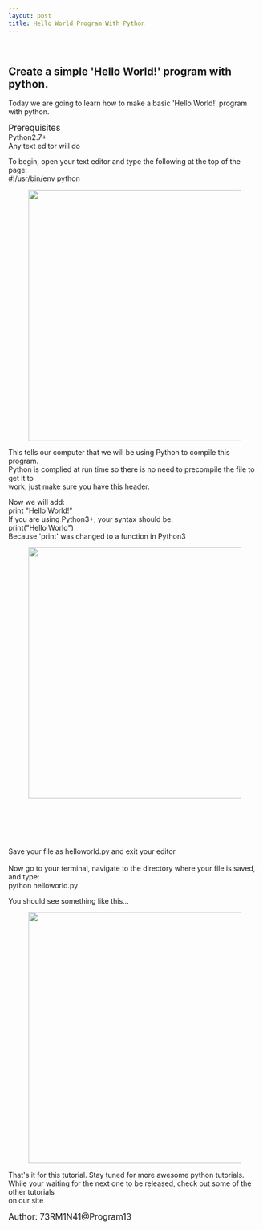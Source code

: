 ```yaml
---
layout: post
title: Hello World Program With Python
---
```

<br/>
<h2>Create a simple 'Hello World!' program with python.</h2>
<p>Today we are going to learn how to make a basic 'Hello World!' program with python.</p>
<p align="left"><big>Prerequisites</big><br />
Python2.7+<br />
Any text editor will do</p>
<p>To begin, open your text editor and type the following at the top of the page:<br />
#!/usr/bin/env python<br />
</p>
<figure>
<a href="http://programthirteen.com/images/helloheader.png">
        <img src="http://programthirteen.com/images/helloheader.png" alt="" height="500px" width="750px"/>
    </a>
</figure>
<p>This tells our computer that we will be using Python to compile this program.<br />
Python is complied at run time so there is no need to precompile the file to get it to<br />
work, just make sure you have this header.</p>
<p>Now we will add:<br />
print "Hello World!"<br />
If you are using Python3+, your syntax should be:<br />
print("Hello World")<br />
Because 'print' was changed to a function in Python3</p>
<figure>
<a href="http://programthirteen.com/images/printhello.png">
        <img src="http://programthirteen.com/images/printhello.png" alt="" height="500px" width="750px"/>
    </a>
</figure>
<br/>
<br/>
<br/>
<br/>
<p>Save your file as helloworld.py and exit your editor<br />
<br />Now go to your terminal, navigate to the directory where your file is saved, and type:<br />
python helloworld.py</p>
<p>You should see something like this...<p>
<figure>
<a href="http://programthirteen.com/images/helloworld.png">
        <img src="http://programthirteen.com/images/helloworld.png" alt="" height="500px" width="750px"/>
    </a>
</figure>
<p>That's it for this tutorial. Stay tuned for more awesome python tutorials.<br />
While your waiting for the next one to be released, check out some of the other tutorials<br />
on our site</p>
<p align="left"><big>Author: 73RM1N41@Program13<big></p>
